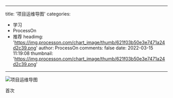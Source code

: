 
---
title: '项目运维导图'
categories: 
 - 学习
 - ProcessOn
 - 推荐
headimg: 'https://img.processon.com/chart_image/thumb/621f03b50e3e7471a24d2c39.png'
author: ProcessOn
comments: false
date: 2022-03-15 11:19:08
thumbnail: 'https://img.processon.com/chart_image/thumb/621f03b50e3e7471a24d2c39.png'
---

<div>   
<img class="thumb" alt="项目运维导图" src="https://img.processon.com/chart_image/thumb/621f03b50e3e7471a24d2c39.png" referrerpolicy="no-referrer">
<p>首次</p>  
</div>
            
